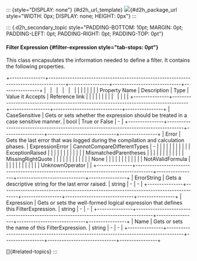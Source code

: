 ::: {style="DISPLAY: none"}
[](ms-xhelp:///?Id=d2h_url_template){#d2h_url_template} ![](!package_url!){#d2h_package_url style="WIDTH: 0px; DISPLAY: none; HEIGHT: 0px"}
:::

::: {.d2h_secondary_topic style="PADDING-BOTTOM: 10pt; MARGIN: 0pt; PADDING-LEFT: 0pt; PADDING-RIGHT: 0pt; PADDING-TOP: 0pt"}
#### Filter Expression {#filter-expression style="tab-stops: 0pt"}

This class encapsulates the information needed to define a filter. It contains the following properties.

+---------------+-------------------------------------------------------------------------------------+-----------------+-----------------------------+----------------+
|               |                                                                                     |                 |                             |                |
|               |                                                                                     |                 |                             |                |
| Property Name | Description                                                                         | Type            | Value it Accepts            | Reference link |
|               |                                                                                     |                 |                             |                |
|               |                                                                                     |                 |                             |                |
+---------------+-------------------------------------------------------------------------------------+-----------------+-----------------------------+----------------+
| CaseSensitive | Gets or sets whether the expression should be treated in a case sensitive manner.   | bool            | True or False               | \-             |
+---------------+-------------------------------------------------------------------------------------+-----------------+-----------------------------+----------------+
| Error         | Gets the last error that was logged during the compilation and calculation phases.  | ExpressionError | CannotCompareDifferentTypes | \-             |
|               |                                                                                     |                 |                             |                |
|               |                                                                                     |                 | ExceptionRaised             |                |
|               |                                                                                     |                 |                             |                |
|               |                                                                                     |                 | MismatchedParentheses       |                |
|               |                                                                                     |                 |                             |                |
|               |                                                                                     |                 | MissingRightQuote           |                |
|               |                                                                                     |                 |                             |                |
|               |                                                                                     |                 | None                        |                |
|               |                                                                                     |                 |                             |                |
|               |                                                                                     |                 | NotAValidFormula            |                |
|               |                                                                                     |                 |                             |                |
|               |                                                                                     |                 | UnknownOperator             |                |
+---------------+-------------------------------------------------------------------------------------+-----------------+-----------------------------+----------------+
| ErrorString   | Gets a descriptive string for the last error raised.                                | string          | \-                          | \-             |
+---------------+-------------------------------------------------------------------------------------+-----------------+-----------------------------+----------------+
| Expression    | Gets or sets the well-formed logical expression that defines this FilterExpression. | string          | \-                          | \-             |
+---------------+-------------------------------------------------------------------------------------+-----------------+-----------------------------+----------------+
| Name          | Gets or sets the name of this FilterExpression.                                     | string          | \-                          | \-             |
+---------------+-------------------------------------------------------------------------------------+-----------------+-----------------------------+----------------+

[]{#related-topics}
:::
